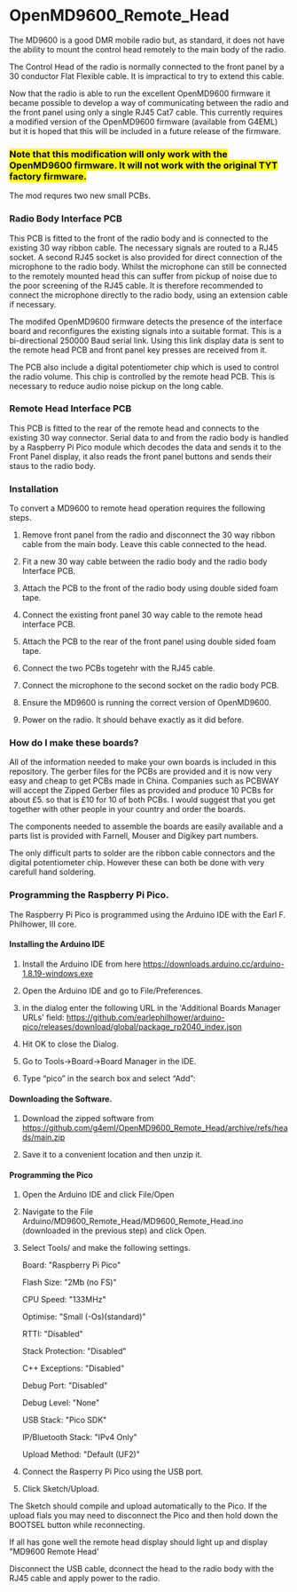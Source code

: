 # OpenMD9600_Remote_Head

The MD9600 is a good DMR mobile radio but, as standard, it does not have the ability to mount the control head remotely to the main body of the radio. 

The Control Head of the radio is normally connected to the front panel by a 30 conductor Flat Flexible cable. It is impractical to try to extend this cable. 

Now that the radio is able to run the excellent OpenMD9600 firmware it became possible to develop a way of communicating between the radio and the front panel using only a single RJ45 Cat7 cable. This currently requires a modified version of the OpenMD9600 firmware (available from G4EML) but it is hoped that this will be included in a future release of the firmware.  

### <mark>**Note that this modification will only work with the OpenMD9600 firmware. It will not work with the original TYT factory firmware.**</mark>

The mod requres two new small PCBs. 

### Radio Body Interface PCB

This PCB is fitted to the front of the radio body and is connected to the existing 30 way ribbon cable. The necessary signals are routed to a RJ45 socket. A second RJ45 socket is also provided for direct connection of the microphone to the radio body.  Whilst the microphone can still be connected to the remotely mounted head this can suffer from pickup of noise due to the poor screening of the RJ45 cable. It is therefore recommended to connect the microphone directly to the radio body, using an extension cable if necessary. 

The modifed OpenMD9600 firmware detects the presence of the interface board and reconfigures the existing signals into a suitable format. This is a bi-directional 250000 Baud serial link.  Using this link display data is sent to the remote head PCB and front panel key presses are received from it. 

The PCB also include a digital potentiometer chip which is used to control the radio volume.  This chip is controlled by the remote head PCB.  This is necessary to reduce audio noise pickup on the long cable. 

### Remote Head Interface PCB

This PCB is fitted to the rear of the remote head and connects to the existing 30 way connector.  Serial data to and from the radio body is handled by a Raspberry Pi Pico module which decodes the data and sends it to the Front Panel display, it also reads the front panel buttons and sends their staus to the radio body. 

### Installation

To convert a MD9600 to remote head operation requires the following steps. 

1. Remove front panel from the radio and disconnect the 30 way ribbon cable from the main body. Leave this cable connected to the head.

2. Fit a new 30 way cable between the radio body and the radio body Interface PCB. 

3. Attach the PCB to the front of the radio body using double sided foam tape. 

4. Connect the existing front panel 30 way cable to the remote head interface PCB. 

5. Attach the PCB to the rear of the front panel using double sided foam tape. 

6. Connect the two PCBs togetehr with the RJ45 cable. 

7. Connect the microphone to the second socket on the radio body PCB. 

8. Ensure the MD9600 is running the correct version of OpenMD9600.

9. Power on the radio. It should behave exactly as it did before. 

### How do I make these boards?

All of the information needed to make your own boards is included in this repository. The gerber files for the PCBs are provided and it is now very easy and cheap to get PCBs made in China. Companies such as PCBWAY will accept the Zipped Gerber files as provided and produce 10 PCBs for about £5.  so that is £10 for 10 of both PCBs. I would suggest that you get together with other people in your country and order the boards. 

The components needed to assemble the boards are easily available and a parts list is provided with Farnell, Mouser and Digikey part numbers. 

The only difficult parts to solder are the ribbon cable connectors and the digital potentiometer chip. However these can both be done with very carefull hand soldering. 

### Programming the Raspberry Pi Pico.

The Raspberry Pi Pico is programmed using the Arduino IDE with the Earl F. Philhower, III core. 

#### Installing the Arduino IDE

1.  Install the Arduino IDE from here https://downloads.arduino.cc/arduino-1.8.19-windows.exe

2. Open the Arduino IDE and go to File/Preferences.

3. in the dialog enter the following URL in the 'Additional Boards Manager URLs' field: https://github.com/earlephilhower/arduino-pico/releases/download/global/package_rp2040_index.json

4. Hit OK to close the Dialog.

5. Go to Tools->Board->Board Manager in the IDE.

6. Type “pico” in the search box and select “Add”:

#### Downloading the Software.

1. Download the zipped software from https://github.com/g4eml/OpenMD9600_Remote_Head/archive/refs/heads/main.zip

2. Save it to a convenient location and then unzip it. 

#### Programming the Pico

1. Open the Arduino IDE and click File/Open

2. Navigate to the File Arduino/MD9600_Remote_Head/MD9600_Remote_Head.ino (downloaded in the previous step) and click Open.

3. Select Tools/ and make the following settings. 
   
   Board: "Raspberry Pi Pico"
   
   Flash Size: "2Mb (no FS)"
   
   CPU Speed: "133MHz"
   
   Optimise: "Small (-Os)(standard)"
   
   RTTI: "Disabled"
   
   Stack Protection: "Disabled"
   
   C++ Exceptions: "Disabled"
   
   Debug Port: "Disabled"
   
   Debug Level: "None"
   
   USB Stack: "Pico SDK"
   
   IP/Bluetooth Stack: "IPv4 Only"
   
   Upload Method: "Default (UF2)"

4. Connect the Rasperry Pi Pico using the USB port. 

5. Click Sketch/Upload.



The Sketch should compile and upload automatically to the Pico. If the upload fials you may need to disconnect the Pico and then hold down the BOOTSEL button while reconnecting. 



If all has gone well the remote head display should light up and display "MD9600 Remote Head'

Disconnect the USB cable, dconnect the head to the radio body with the RJ45 cable and apply power to the radio.
